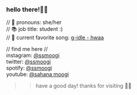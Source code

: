 ### hello there!👋✨

// 💖 pronouns: she/her <br>
// 📚 job title: student :) <br>
// 🎹 current favorite song: <a href="https://youtu.be/z3szNvgQxHo">g-idle - hwaa</a> <br>

// find me here // <br>
instagram: <a href="https://www.instagram.com/ssmoogi/">@ssmoogi</a> <br>
twitter: <a href="https://twitter.com/ssmoogi">@ssmoogi</a> <br>
spotify: <a href="https://open.spotify.com/user/ssmoogi">@ssmoogi</a> <br>
youtube: <a href="https://www.youtube.com/channel/UCAKNiiL6mArE_O0kqPbyq_A">@sahana moogi</a> <br>

<!--[![HitCount](http://hits.dwyl.com/ssmoogi/ssmoogi.svg)](http://hits.dwyl.com/ssmoogi/ssmoogi)-->

>> have a good day! thanks for visiting 🦋✨
